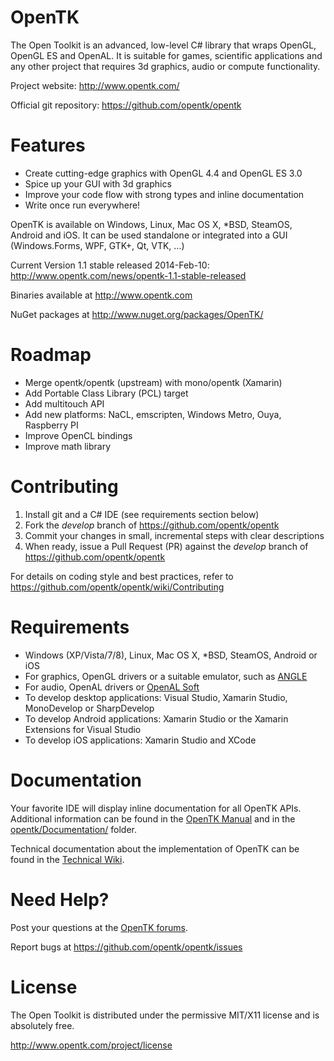 OpenTK
======
 
The Open Toolkit is an advanced, low-level C# library that wraps OpenGL, OpenGL ES and OpenAL. It is suitable for games, scientific applications and any other project that requires 3d graphics, audio or compute functionality.
 
Project website: http://www.opentk.com/
 
Official git repository: https://github.com/opentk/opentk
 
 
Features
========
 
- Create cutting-edge graphics with OpenGL 4.4 and OpenGL ES 3.0
- Spice up your GUI with 3d graphics
- Improve your code flow with strong types and inline documentation
- Write once run everywhere!
 
OpenTK is available on Windows, Linux, Mac OS X, *BSD, SteamOS, Android and iOS. It can be used standalone or integrated into a GUI (Windows.Forms, WPF, GTK+, Qt, VTK, ...)
 
Current Version 1.1 stable released 2014-Feb-10: http://www.opentk.com/news/opentk-1.1-stable-released

Binaries available at http://www.opentk.com

NuGet packages at http://www.nuget.org/packages/OpenTK/
 
Roadmap
=======
 
- Merge opentk/opentk (upstream) with mono/opentk (Xamarin)
- Add Portable Class Library (PCL) target
- Add multitouch API
- Add new platforms: NaCL, emscripten, Windows Metro, Ouya, Raspberry PI
- Improve OpenCL bindings
- Improve math library
 
 
Contributing
============
 
1. Install git and a C# IDE (see requirements section below)
2. Fork the _develop_ branch of https://github.com/opentk/opentk
3. Commit your changes in small, incremental steps with clear descriptions
4. When ready, issue a Pull Request (PR) against the _develop_ branch of https://github.com/opentk/opentk
 
For details on coding style and best practices, refer to https://github.com/opentk/opentk/wiki/Contributing
 
 
Requirements
============
 
- Windows (XP/Vista/7/8), Linux, Mac OS X, *BSD, SteamOS, Android or iOS
- For graphics, OpenGL drivers or a suitable emulator, such as [ANGLE](https://github.com/opentk/opentk/tree/Dependencies/Readme.txt)
- For audio, OpenAL drivers or [OpenAL Soft](https://github.com/opentk/opentk/tree/Dependencies/Readme.txt)
- To develop desktop applications: Visual Studio, Xamarin Studio, MonoDevelop or SharpDevelop
- To develop Android applications: Xamarin Studio or the Xamarin Extensions for Visual Studio
- To develop iOS applications: Xamarin Studio and XCode
 
 
Documentation
=============
 
Your favorite IDE will display inline documentation for all OpenTK APIs. Additional information can be found in the [OpenTK Manual](http://www.opentk.com/doc) and in the [opentk/Documentation/](https://github.com/opentk/opentk/tree/develop/Documentation) folder.
 
Technical documentation about the implementation of OpenTK can be found in the [Technical Wiki](https://github.com/opentk/opentk/wiki).
 
 
Need Help?
==========
 
Post your questions at the [OpenTK forums](http://www.opentk.com/forum).
 
Report bugs at https://github.com/opentk/opentk/issues
 
 
License
=======
 
The Open Toolkit is distributed under the permissive MIT/X11 license and is absolutely free.
 
http://www.opentk.com/project/license

